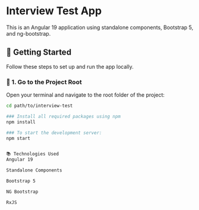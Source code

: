 # Interview Test App

This is an Angular 19 application using standalone components, Bootstrap 5, and ng-bootstrap.

## 🚀 Getting Started

Follow these steps to set up and run the app locally.

### 📁 1. Go to the Project Root

Open your terminal and navigate to the root folder of the project:

```bash
cd path/to/interview-test

### Install all required packages using npm
npm install

### To start the development server:
npm start


📚 Technologies Used
Angular 19

Standalone Components

Bootstrap 5

NG Bootstrap

RxJS

